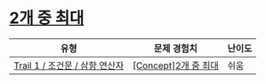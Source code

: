# [2개 중 최대](https://www.codetree.ai/trails/complete/curated-cards/intro-max-of-two-nums)

|유형|문제 경험치|난이도|
|---|---|---|
|[Trail 1 / 조건문 / 삼항 연산자](https://www.codetree.ai/trail-info/novice-low/)|[[Concept]2개 중 최대](https://www.codetree.ai/trails/complete/curated-cards/intro-max-of-two-nums/)|쉬움|

